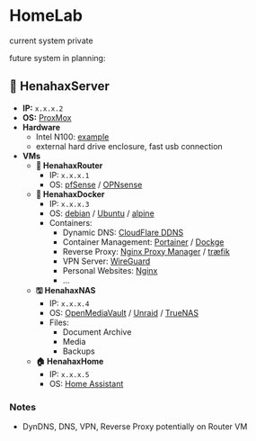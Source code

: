 # HomeLab

current system private

future system in planning:

## 🍗 HenahaxServer

- **IP:** `x.x.x.2`
- **OS:** [ProxMox](https://www.proxmox.com/)
- **Hardware**
  - Intel N100: [example](https://www.amazon.de/AIOPCWA-Support-Storage-2-5GbE-Computer/dp/B0D5LCLQL6)
  - external hard drive enclosure, fast usb connection
- **VMs**
  - **🛜 HenahaxRouter**
    - IP: `x.x.x.1`
    - OS: [pfSense](https://www.pfsense.org/) / [OPNsense](https://opnsense.org/)
  - **🐋 HenahaxDocker**
    - IP: `x.x.x.3`
    - OS: [debian](https://www.debian.org/index.de.html/) / [Ubuntu](https://ubuntu.com/) / [alpine](https://www.alpinelinux.org/)
    - Containers:
      - Dynamic DNS: [CloudFlare DDNS](https://hub.docker.com/r/oznu/cloudflare-ddns/)
      - Container Management: [Portainer](https://www.portainer.io/) / [Dockge](https://dockge.kuma.pet/)
      - Reverse Proxy: [Nginx Proxy Manager](https://nginxproxymanager.com/) / [træfik](https://traefik.io/)
      - VPN Server: [WireGuard](https://www.wireguard.com/)
      - Personal Websites: [Nginx](hhttps://nginx.org/)
      - ...
  - **🖫 HenahaxNAS**
    - IP: `x.x.x.4`
    - OS: [OpenMediaVault](https://www.openmediavault.org/) / [Unraid](https://unraid.net/) / [TrueNAS](https://www.truenas.com/)
    - Files:
      - Document Archive
      - Media
      - Backups
  - **🏠 HenahaxHome**
    - IP: `x.x.x.5`
    - OS: [Home Assistant](https://www.home-assistant.io/)

### Notes

- DynDNS, DNS, VPN, Reverse Proxy potentially on Router VM
